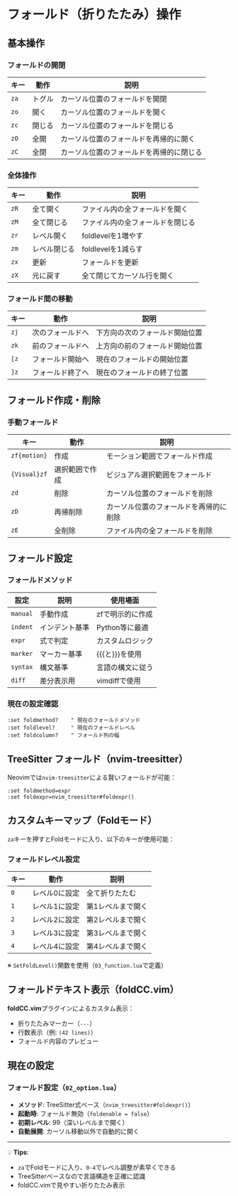 # フォールド（折りたたみ）操作

## 基本操作

### フォールドの開閉
| キー | 動作 | 説明 |
|------|------|------|
| `za` | トグル | カーソル位置のフォールドを開閉 |
| `zo` | 開く | カーソル位置のフォールドを開く |
| `zc` | 閉じる | カーソル位置のフォールドを閉じる |
| `zO` | 全開 | カーソル位置のフォールドを再帰的に開く |
| `zC` | 全閉 | カーソル位置のフォールドを再帰的に閉じる |

### 全体操作
| キー | 動作 | 説明 |
|------|------|------|
| `zR` | 全て開く | ファイル内の全フォールドを開く |
| `zM` | 全て閉じる | ファイル内の全フォールドを閉じる |
| `zr` | レベル開く | foldlevelを1増やす |
| `zm` | レベル閉じる | foldlevelを1減らす |
| `zx` | 更新 | フォールドを更新 |
| `zX` | 元に戻す | 全て閉じてカーソル行を開く |

### フォールド間の移動
| キー | 動作 | 説明 |
|------|------|------|
| `zj` | 次のフォールドへ | 下方向の次のフォールド開始位置 |
| `zk` | 前のフォールドへ | 上方向の前のフォールド開始位置 |
| `[z` | フォールド開始へ | 現在のフォールドの開始位置 |
| `]z` | フォールド終了へ | 現在のフォールドの終了位置 |

## フォールド作成・削除

### 手動フォールド
| キー | 動作 | 説明 |
|------|------|------|
| `zf{motion}` | 作成 | モーション範囲でフォールド作成 |
| `{Visual}zf` | 選択範囲で作成 | ビジュアル選択範囲をフォールド |
| `zd` | 削除 | カーソル位置のフォールドを削除 |
| `zD` | 再帰削除 | カーソル位置のフォールドを再帰的に削除 |
| `zE` | 全削除 | ファイル内の全フォールドを削除 |

## フォールド設定

### フォールドメソッド
| 設定 | 説明 | 使用場面 |
|------|------|----------|
| `manual` | 手動作成 | zfで明示的に作成 |
| `indent` | インデント基準 | Python等に最適 |
| `expr` | 式で判定 | カスタムロジック |
| `marker` | マーカー基準 | {{{と}}}を使用 |
| `syntax` | 構文基準 | 言語の構文に従う |
| `diff` | 差分表示用 | vimdiffで使用 |

### 現在の設定確認
```vim
:set foldmethod?    " 現在のフォールドメソッド
:set foldlevel?     " 現在のフォールドレベル
:set foldcolumn?    " フォールド列の幅
```

## TreeSitter フォールド（nvim-treesitter）

Neovimでは`nvim-treesitter`による賢いフォールドが可能：

```vim
:set foldmethod=expr
:set foldexpr=nvim_treesitter#foldexpr()
```

## カスタムキーマップ（Foldモード）

`za`キーを押すとFoldモードに入り、以下のキーが使用可能：

### フォールドレベル設定
| キー | 動作 | 説明 |
|------|------|------|
| `0` | レベル0に設定 | 全て折りたたむ |
| `1` | レベル1に設定 | 第1レベルまで開く |
| `2` | レベル2に設定 | 第2レベルまで開く |
| `3` | レベル3に設定 | 第3レベルまで開く |
| `4` | レベル4に設定 | 第4レベルまで開く |

※ `SetFoldLevel()`関数を使用（`03_function.lua`で定義）

## フォールドテキスト表示（foldCC.vim）

**foldCC.vim**プラグインによるカスタム表示：
- 折りたたみマーカー（`---`）
- 行数表示（例: `(42 lines)`）
- フォールド内容のプレビュー

## 現在の設定

### フォールド設定（`02_option.lua`）
- **メソッド**: TreeSitter式ベース（`nvim_treesitter#foldexpr()`）
- **起動時**: フォールド無効（`foldenable = false`）
- **初期レベル**: 99（深いレベルまで開く）
- **自動展開**: カーソル移動以外で自動的に開く

---
💡 **Tips**: 
- `za`でFoldモードに入り、`0-4`でレベル調整が素早くできる
- TreeSitterベースなので言語構造を正確に認識
- foldCC.vimで見やすい折りたたみ表示